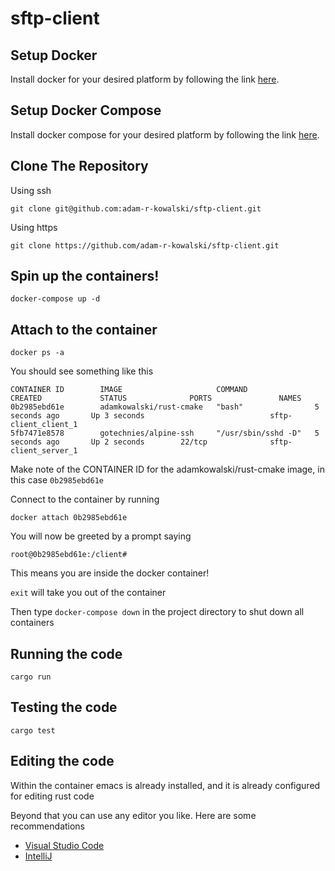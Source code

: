 # sftp-client

## Setup Docker

Install docker for your desired platform by following the link [here](https://docs.docker.com/install/).

## Setup Docker Compose

Install docker compose for your desired platform by following the link [here](https://docs.docker.com/compose/install/).

## Clone The Repository

Using ssh

`git clone git@github.com:adam-r-kowalski/sftp-client.git`

Using https

`git clone https://github.com/adam-r-kowalski/sftp-client.git`

## Spin up the containers!

`docker-compose up -d`

## Attach to the container

`docker ps -a`

You should see something like this

```
CONTAINER ID        IMAGE                     COMMAND               CREATED             STATUS              PORTS               NAMES
0b2985ebd61e        adamkowalski/rust-cmake   "bash"                5 seconds ago       Up 3 seconds                            sftp-client_client_1
5fb7471e8578        gotechnies/alpine-ssh     "/usr/sbin/sshd -D"   5 seconds ago       Up 2 seconds        22/tcp              sftp-client_server_1
```

Make note of the CONTAINER ID for the adamkowalski/rust-cmake image, in this case `0b2985ebd61e`

Connect to the container by running

`docker attach 0b2985ebd61e`

You will now be greeted by a prompt saying

`root@0b2985ebd61e:/client#`

This means you are inside the docker container!

`exit` will take you out of the container

Then type `docker-compose down` in the project directory to shut down all containers

## Running the code

`cargo run`

## Testing the code

`cargo test`

## Editing the code

Within the container emacs is already installed, and it is already configured for editing rust code

Beyond that you can use any editor you like. Here are some recommendations

- [Visual Studio Code](https://marketplace.visualstudio.com/items?itemName=rust-lang.rust)
- [IntelliJ](https://intellij-rust.github.io/)

